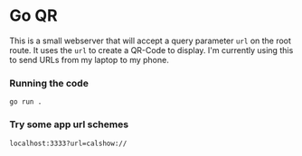 # Go QR

This is a small webserver that will accept a query parameter `url` on the root route. It uses the `url` to create a QR-Code to display. I'm currently using this to send URLs from my laptop to my phone.

### Running the code

```
go run .
```

### Try some app url schemes

```
localhost:3333?url=calshow://
```
